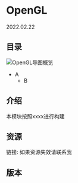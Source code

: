 # OpenGL
2022.02.22
## 目录
![OpenGL导图概览](./resources/OpenGL.png)
* A
	* B
## 介绍
本模块按照xxxx进行构建
## 资源
链接:
如果资源失效请联系我
## 版本
